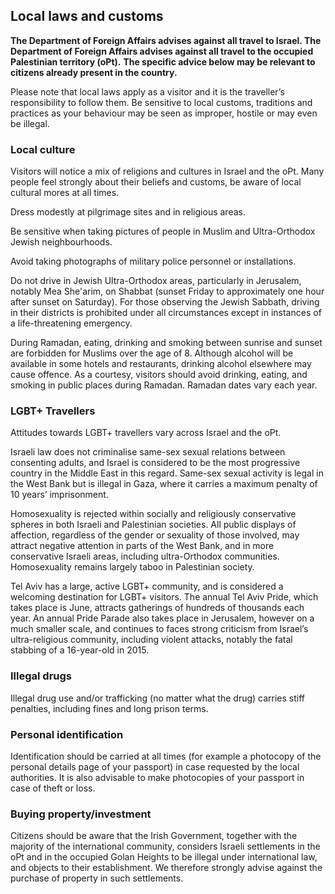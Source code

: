 ## Local laws and customs

**The Department of Foreign Affairs advises against all travel to Israel. The Department of Foreign Affairs advises against all travel to the occupied Palestinian territory (oPt).** **The specific advice below may be relevant to citizens already present in the country.**

Please note that local laws apply as a visitor and it is the traveller’s responsibility to follow them. Be sensitive to local customs, traditions and practices as your behaviour may be seen as improper, hostile or may even be illegal.

### **Local culture**

Visitors will notice a mix of religions and cultures in Israel and the oPt. Many people feel strongly about their beliefs and customs, be aware of local cultural mores at all times.

Dress modestly at pilgrimage sites and in religious areas.

Be sensitive when taking pictures of people in Muslim and Ultra-Orthodox Jewish neighbourhoods.

Avoid taking photographs of military police personnel or installations.

Do not drive in Jewish Ultra-Orthodox areas, particularly in Jerusalem, notably Mea She'arim, on Shabbat (sunset Friday to approximately one hour after sunset on Saturday). For those observing the Jewish Sabbath, driving in their districts is prohibited under all circumstances except in instances of a life-threatening emergency.

During Ramadan, eating, drinking and smoking between sunrise and sunset are forbidden for Muslims over the age of 8. Although alcohol will be available in some hotels and restaurants, drinking alcohol elsewhere may cause offence. As a courtesy, visitors should avoid drinking, eating, and smoking in public places during Ramadan. Ramadan dates vary each year.

### **LGBT+ Travellers**

Attitudes towards LGBT+ travellers vary across Israel and the oPt.

Israeli law does not criminalise same-sex sexual relations between consenting adults, and Israel is considered to be the most progressive country in the Middle East in this regard. Same-sex sexual activity is legal in the West Bank but is illegal in Gaza, where it carries a maximum penalty of 10 years’ imprisonment.

Homosexuality is rejected within socially and religiously conservative spheres in both Israeli and Palestinian societies. All public displays of affection, regardless of the gender or sexuality of those involved, may attract negative attention in parts of the West Bank, and in more conservative Israeli areas, including ultra-Orthodox communities. Homosexuality remains largely taboo in Palestinian society.

Tel Aviv has a large, active LGBT+ community, and is considered a welcoming destination for LGBT+ visitors. The annual Tel Aviv Pride, which takes place is June, attracts gatherings of hundreds of thousands each year. An annual Pride Parade also takes place in Jerusalem, however on a much smaller scale, and continues to faces strong criticism from Israel’s ultra-religious community, including violent attacks, notably the fatal stabbing of a 16-year-old in 2015.

### **Illegal drugs**

Illegal drug use and/or trafficking (no matter what the drug) carries stiff penalties, including fines and long prison terms.

### **Personal identification**

Identification should be carried at all times (for example a photocopy of the personal details page of your passport) in case requested by the local authorities. It is also advisable to make photocopies of your passport in case of theft or loss.

### **Buying property/investment**

Citizens should be aware that the Irish Government, together with the majority of the international community, considers Israeli settlements in the oPt and in the occupied Golan Heights to be illegal under international law, and objects to their establishment. We therefore strongly advise against the purchase of property in such settlements.